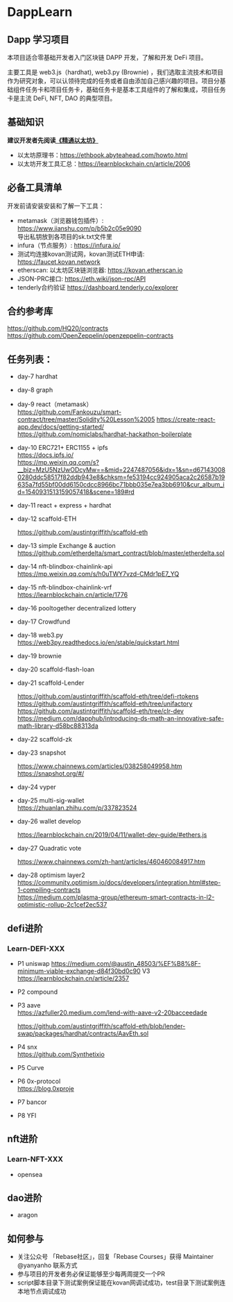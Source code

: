 # DappLearn
  ## Dapp 学习项目
  本项目适合零基础开发者入门区块链 DAPP 开发，了解和开发 DeFi 项目。  
  
  主要工具是 web3.js（hardhat), web3.py (Brownie) ，我们选取主流技术和项目作为研究对象，可以认领待完成的任务或者自由添加自己感兴趣的项目。项目分基础组件任务卡和项目任务卡，基础任务卡是基本工具组件的了解和集成，项目任务卡是主流 DeFi, NFT, DAO 的典型项目。  
  
  
  ## 基础知识
  
  **建议开发者先阅读[《精通以太坊》](https://github.com/inoutcode/ethereum_book)**   
  
  - 以太坊原理书：https://ethbook.abyteahead.com/howto.html  
  - 以太坊开发工具汇总：https://learnblockchain.cn/article/2006  
  
  ## 必备工具清单  
  开发前请安装安装和了解一下工具：  
  - metamask（浏览器钱包插件）: https://www.jianshu.com/p/b5b2c05e9090  
  导出私钥放到各项目的sk.txt文件里  
  - infura（节点服务）: https://infura.io/  
  - 测试均连接kovan测试网，kovan测试ETH申请: https://faucet.kovan.network  
  - etherscan: 以太坊区块链浏览器: https://kovan.etherscan.io  
  - JSON-PRC接口: https://eth.wiki/json-rpc/API  
  - tenderly合约验证 https://dashboard.tenderly.co/explorer  
  
  
  ## 合约参考库
  https://github.com/HQ20/contracts  
  https://github.com/OpenZeppelin/openzeppelin-contracts  

 
 ##  任务列表：
  - day-7 hardhat         
  - day-8 graph      
   
  - day-9 react（metamask）   
       https://github.com/Fankouzu/smart-contract/tree/master/Solidity%20Lesson%2005 
       https://create-react-app.dev/docs/getting-started/  
       https://github.com/nomiclabs/hardhat-hackathon-boilerplate      
  - day-10  ERC721+ ERC1155 + ipfs    
    https://docs.ipfs.io/   
    https://mp.weixin.qq.com/s?__biz=MzU5NzUwODcyMw==&mid=2247487056&idx=1&sn=d671430080280ddc58517f82ddb943e8&chksm=fe53194cc924905aca2c26587b19635a7fd55bf00dd6150cdcc8966bc71bbb035e7ea3bb6910&cur_album_id=1540931513159057418&scene=189#rd
     
  - day-11 react + express + hardhat  
     
  - day-12 scaffold-ETH  
  
    https://github.com/austintgriffith/scaffold-eth  
  
  - day-13 simple Exchange & auction    
    https://github.com/etherdelta/smart_contract/blob/master/etherdelta.sol       
 
  - day-14 nft-blindbox-chainlink-api    
     https://mp.weixin.qq.com/s/h0uTWY7vzd-CMdr1pE7_YQ
  
  - day-15 nft-blindbox-chainlink-vrf    
       https://learnblockchain.cn/article/1776
          
  - day-16 pooltogether
      decentralized lottery
      
  - day-17 Crowdfund    
   
  - day-18 web3.py   
     https://web3py.readthedocs.io/en/stable/quickstart.html
     
  - day-19 brownie
  
  - day-20 scaffold-flash-loan
 
  - day-21 scaffold-Lender  
  
      https://github.com/austintgriffith/scaffold-eth/tree/defi-rtokens
      https://github.com/austintgriffith/scaffold-eth/tree/unifactory
      https://github.com/austintgriffith/scaffold-eth/tree/clr-dev
      https://medium.com/dapphub/introducing-ds-math-an-innovative-safe-math-library-d58bc88313da
  - day-22 scaffold-zk
  
  - day-23 snapshot  
  
    https://www.chainnews.com/articles/038258049958.htm  
    https://snapshot.org/#/
  
  - day-24 vyper
  
  - day-25 multi-sig-wallet  
  https://zhuanlan.zhihu.com/p/337823524  
  
  
  - day-26 wallet develop  
  
    https://learnblockchain.cn/2019/04/11/wallet-dev-guide/#ethers.js  
  
  
  - day-27 Quadratic vote  
  
     https://www.chainnews.com/zh-hant/articles/460460084917.htm
 
 
 - day-28 optimism layer2  
       https://community.optimism.io/docs/developers/integration.html#step-1-compiling-contracts    
       https://medium.com/plasma-group/ethereum-smart-contracts-in-l2-optimistic-rollup-2c1cef2ec537
   
 
 
 
 ##  defi进阶
  ### Learn-DEFI-XXX   
  - P1 uniswap 
    https://medium.com/@austin_48503/%EF%B8%8F-minimum-viable-exchange-d84f30bd0c90
    V3 https://learnblockchain.cn/article/2357
  
  - P2 compound  
  
  - P3 aave  
     https://azfuller20.medium.com/lend-with-aave-v2-20bacceedade
     
     https://github.com/austintgriffith/scaffold-eth/blob/lender-swap/packages/hardhat/contracts/AavEth.sol
  
  - P4 snx   
    https://github.com/Synthetixio  
  - P5 Curve
  
  - P6 0x-protocol     
    https://blog.0xproje 
    
    
  - P7 bancor  
  
  - P8 YFI    
 ##  nft进阶
 
 ### Learn-NFT-XXX   
 - opensea
  
  
 ## dao进阶  
 - aragon
 

## 如何参与

- 关注公众号 「Rebase社区」，回复「Rebase Courses」获得 Maintainer @yanyanho 联系方式
- 参与项目的开发者务必保证能够至少每两周提交一个PR
- script脚本目录下测试案例保证能在kovan网调试成功，test目录下测试案例连本地节点调试成功 
